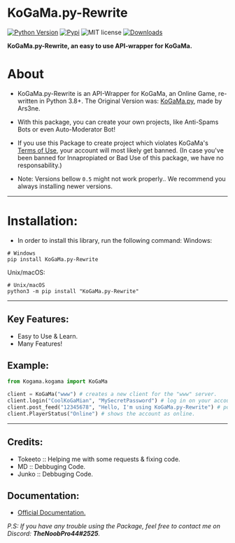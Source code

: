 # KoGaMa.py-Rewrite

[![Python Version](https://img.shields.io/badge/python-%E2%89%A53.8-yellow.svg)](https://www.python.org/downloads/)  [![Pypi](https://img.shields.io/pypi/v/KoGaMa.py-Rewrite)](https://pypi.org/project/KoGaMa.py-Rewrite/)  ![MIT license](https://img.shields.io/badge/License-MIT-blue.svg)  [![Downloads](https://static.pepy.tech/badge/KoGaMa.py-Rewrite)](https://static.pepy.tech/badge/KoGaMa.py-Rewrite)  

  **KoGaMa.py-Rewrite, an easy to use API-wrapper for KoGaMa.**


# About

* KoGaMa.py-Rewrite is an API-Wrapper for KoGaMa, an Online Game, re-written in Python 3.8+. The Original Version was: [KoGaMa.py](https://github.com/Ars3ne/kogama.py), made by Ars3ne.

* With this package, you can create your own projects, like Anti-Spams Bots or even Auto-Moderator Bot!

* If you use this Package to create project which violates KoGaMa's [Terms of Use](https://www.kogama.com/help/terms-and-conditions/), your account will most likely get banned. (In case you've been banned for Innapropiated or Bad Use of this package, we have no responsability.)

* Note: Versions bellow `0.5` might not work properly.. We recommend you always installing newer versions.
----------------------------------------------------------------------------------------------
# Installation:
  * In order to install this library, run the following command:
Windows:
```
# Windows
pip install KoGaMa.py-Rewrite
```
Unix/macOS:
```
# Unix/macOS
python3 -m pip install "KoGaMa.py-Rewrite"
```
----------------------------------------------------------------------------------------------
## Key Features:
- Easy to Use & Learn.
- Many Features!

## Example:
```python
from Kogama.kogama import KoGaMa

client = KoGaMa("www") # creates a new client for the "www" server.
client.login("CoolKoGaMian", "MySecretPassword") # log in on your account.
client.post_feed("12345678", "Hello, I'm using KoGaMa.py-Rewrite") # posts a message in your feed.
client.PlayerStatus("Online") # shows the account as online.
```
-----

## Credits:
- Tokeeto :: Helping me with some requests & fixing code.
- MD :: Debbuging Code.
- Junko :: Debbuging Code.

## Documentation:
 * [Official Documentation.](https://thenoobpro44.gitbook.io/kogama-py-rewrite/)

*P.S: If you have any trouble using the Package, feel free to contact me on Discord: **TheNoobPro44#2525**.*
